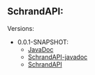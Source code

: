 ## SchrandAPI:

Versions:
  * 0.0.1-SNAPSHOT:
    * [JavaDoc](https://xxschrandxx.github.io/SpigotPlugins/SchrandAPI/0.0.1-SNAPSHOT/apidocs/)
    * [SchrandAPI-javadoc](https://xxschrandxx.github.io/SpigotPlugins/SchrandAPI/0.0.1-SNAPSHOT/SchrandAPI-0.0.1-SNAPSHOT-javadoc.jar)
    * [SchrandAPI](https://xxschrandxx.github.io/SpigotPlugins/SchrandAPI/0.0.1-SNAPSHOT/SchrandAPI-0.0.1-SNAPSHOT.jar)
